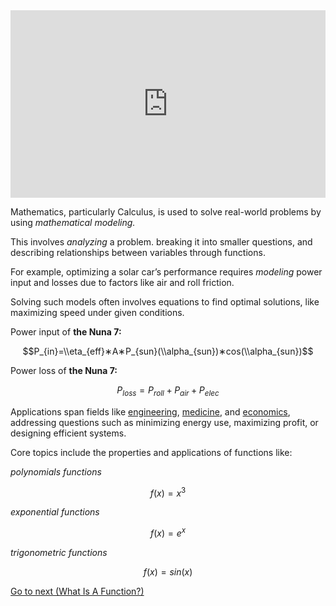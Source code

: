 <iframe width="100%" height="300" src="https://www.youtube.com/embed/M3R7hhQFM4Y?si=NmL7TnM63LntoWet" title="YouTube video player" frameborder="0" allow="accelerometer; autoplay; clipboard-write; encrypted-media; gyroscope; picture-in-picture; web-share" referrerpolicy="strict-origin-when-cross-origin" allowfullscreen></iframe>

Mathematics, particularly Calculus, is used to solve real-world problems by using *mathematical modeling.* 

This involves *analyzing* a problem. breaking it into smaller questions, and describing relationships between variables through functions.

For example, optimizing a solar car’s performance requires *modeling* power input and losses due to factors like air and roll friction.

Solving such models often involves equations to find optimal solutions, like maximizing speed under given conditions.

Power input of **the Nuna 7:**

$$P_{in}=\\eta_{eff}∗A∗P_{sun}(\\alpha_{sun})∗cos(\\alpha_{sun})$$

Power loss of **the Nuna 7:**

$$P_{loss}=P_{roll}+P_{air}+P_{elec}$$

Applications span fields like <a href="https://en.m.wikipedia.org/wiki/Engineering" target="_blank">engineering</a>, <a href="https://en.m.wikipedia.org/wiki/Medicine" target="_blank">medicine</a>, and <a href="https://en.m.wikipedia.org/wiki/Economics" target="_blank">economics</a>, addressing questions such as minimizing energy use, maximizing profit, or designing efficient systems. 

Core topics include the properties and applications of functions like:

*polynomials functions*

$$f(x) = x^3$$

*exponential functions*

$$f(x) = e^x$$

*trigonometric functions*

$$f(x) = sin(x)$$
 
<a href="/archive/what-is-a-function">Go to next (What Is A Function?)</a>